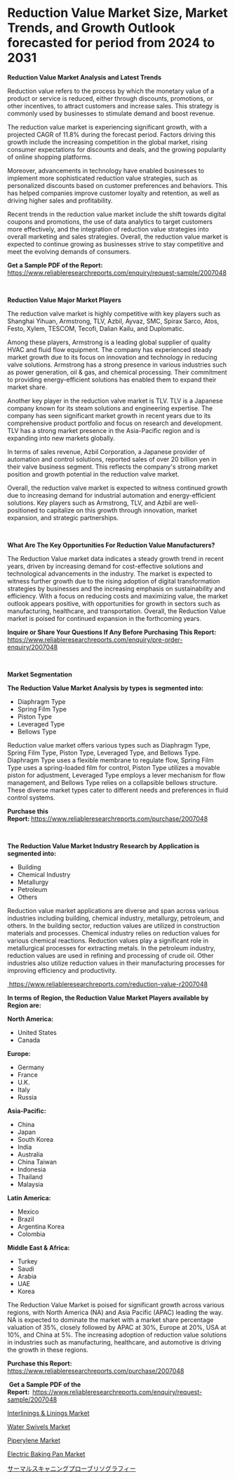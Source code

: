<p><h1>Reduction Value Market Size, Market Trends, and Growth Outlook forecasted for period from 2024 to 2031</h1></p><p><strong>Reduction Value Market Analysis and Latest Trends</strong></p>
<p><p>Reduction value refers to the process by which the monetary value of a product or service is reduced, either through discounts, promotions, or other incentives, to attract customers and increase sales. This strategy is commonly used by businesses to stimulate demand and boost revenue.</p><p>The reduction value market is experiencing significant growth, with a projected CAGR of 11.8% during the forecast period. Factors driving this growth include the increasing competition in the global market, rising consumer expectations for discounts and deals, and the growing popularity of online shopping platforms.</p><p>Moreover, advancements in technology have enabled businesses to implement more sophisticated reduction value strategies, such as personalized discounts based on customer preferences and behaviors. This has helped companies improve customer loyalty and retention, as well as driving higher sales and profitability.</p><p>Recent trends in the reduction value market include the shift towards digital coupons and promotions, the use of data analytics to target customers more effectively, and the integration of reduction value strategies into overall marketing and sales strategies. Overall, the reduction value market is expected to continue growing as businesses strive to stay competitive and meet the evolving demands of consumers.</p></p>
<p><strong>Get a Sample PDF of the Report:&nbsp;</strong> <a href="https://www.reliableresearchreports.com/enquiry/request-sample/2007048">https://www.reliableresearchreports.com/enquiry/request-sample/2007048</a></p>
<p>&nbsp;</p>
<p><strong>Reduction Value Major Market Players</strong></p>
<p><p>The reduction valve market is highly competitive with key players such as Shanghai Yihuan, Armstrong, TLV, Azbil, Ayvaz, SMC, Spirax Sarco, Atos, Festo, Xylem, TESCOM, Tecofi, Dalian Kailu, and Duplomatic. </p><p>Among these players, Armstrong is a leading global supplier of quality HVAC and fluid flow equipment. The company has experienced steady market growth due to its focus on innovation and technology in reducing valve solutions. Armstrong has a strong presence in various industries such as power generation, oil & gas, and chemical processing. Their commitment to providing energy-efficient solutions has enabled them to expand their market share.</p><p>Another key player in the reduction valve market is TLV. TLV is a Japanese company known for its steam solutions and engineering expertise. The company has seen significant market growth in recent years due to its comprehensive product portfolio and focus on research and development. TLV has a strong market presence in the Asia-Pacific region and is expanding into new markets globally.</p><p>In terms of sales revenue, Azbil Corporation, a Japanese provider of automation and control solutions, reported sales of over 20 billion yen in their valve business segment. This reflects the company's strong market position and growth potential in the reduction valve market.</p><p>Overall, the reduction valve market is expected to witness continued growth due to increasing demand for industrial automation and energy-efficient solutions. Key players such as Armstrong, TLV, and Azbil are well-positioned to capitalize on this growth through innovation, market expansion, and strategic partnerships.</p></p>
<p>&nbsp;</p>
<p><strong>What Are The Key Opportunities For Reduction Value Manufacturers?</strong></p>
<p><p>The Reduction Value market data indicates a steady growth trend in recent years, driven by increasing demand for cost-effective solutions and technological advancements in the industry. The market is expected to witness further growth due to the rising adoption of digital transformation strategies by businesses and the increasing emphasis on sustainability and efficiency. With a focus on reducing costs and maximizing value, the market outlook appears positive, with opportunities for growth in sectors such as manufacturing, healthcare, and transportation. Overall, the Reduction Value market is poised for continued expansion in the forthcoming years.</p></p>
<p><strong>Inquire or Share Your Questions If Any Before Purchasing This Report:</strong> <a href="https://www.reliableresearchreports.com/enquiry/pre-order-enquiry/2007048">https://www.reliableresearchreports.com/enquiry/pre-order-enquiry/2007048</a></p>
<p>&nbsp;</p>
<p><strong>Market Segmentation</strong></p>
<p><strong>The Reduction Value Market Analysis by types is segmented into:</strong></p>
<p><ul><li>Diaphragm Type</li><li>Spring Film Type</li><li>Piston Type</li><li>Leveraged Type</li><li>Bellows Type</li></ul></p>
<p><p>Reduction value market offers various types such as Diaphragm Type, Spring Film Type, Piston Type, Leveraged Type, and Bellows Type. Diaphragm Type uses a flexible membrane to regulate flow, Spring Film Type uses a spring-loaded film for control, Piston Type utilizes a movable piston for adjustment, Leveraged Type employs a lever mechanism for flow management, and Bellows Type relies on a collapsible bellows structure. These diverse market types cater to different needs and preferences in fluid control systems.</p></p>
<p><strong>Purchase this Report:&nbsp;</strong><a href="https://www.reliableresearchreports.com/purchase/2007048">https://www.reliableresearchreports.com/purchase/2007048</a></p>
<p>&nbsp;</p>
<p><strong>The Reduction Value Market Industry Research by Application is segmented into:</strong></p>
<p><ul><li>Building</li><li>Chemical Industry</li><li>Metallurgy</li><li>Petroleum</li><li>Others</li></ul></p>
<p><p>Reduction value market applications are diverse and span across various industries including building, chemical industry, metallurgy, petroleum, and others. In the building sector, reduction values are utilized in construction materials and processes. Chemical industry relies on reduction values for various chemical reactions. Reduction values play a significant role in metallurgical processes for extracting metals. In the petroleum industry, reduction values are used in refining and processing of crude oil. Other industries also utilize reduction values in their manufacturing processes for improving efficiency and productivity.</p></p>
<p><a href="https://www.reliableresearchreports.com/reduction-value-r2007048">&nbsp;https://www.reliableresearchreports.com/reduction-value-r2007048</a></p>
<p><strong>In terms of Region, the Reduction Value Market Players available by Region are:</strong></p>
<p>
    <p> <strong> North America: </strong>
        <ul>
            <li>United States</li>
            <li>Canada</li>
        </ul>
        </p> 
    <p> <strong> Europe: </strong>
        <ul>
            <li>Germany</li>
            <li>France</li>
            <li>U.K.</li>
            <li>Italy</li>
            <li>Russia</li>
        </ul>
        </p> 
    <p> <strong> Asia-Pacific: </strong>
        <ul>
            <li>China</li>
            <li>Japan</li>
            <li>South Korea</li>
            <li>India</li>
            <li>Australia</li>
            <li>China Taiwan</li>
            <li>Indonesia</li>
            <li>Thailand</li>
            <li>Malaysia</li>
        </ul>
        </p> 
    <p> <strong> Latin America: </strong>
        <ul>
            <li>Mexico</li>
            <li>Brazil</li>
            <li>Argentina Korea</li>
            <li>Colombia</li>
        </ul>
        </p> 
    <p> <strong> Middle East & Africa: </strong>
        <ul>
            <li>Turkey</li>
            <li>Saudi</li>
            <li>Arabia</li>
            <li>UAE</li>
            <li>Korea</li>
        </ul>
    </p>
    </p>
<p><p>The Reduction Value Market is poised for significant growth across various regions, with North America (NA) and Asia Pacific (APAC) leading the way. NA is expected to dominate the market with a market share percentage valuation of 35%, closely followed by APAC at 30%, Europe at 20%, USA at 10%, and China at 5%. The increasing adoption of reduction value solutions in industries such as manufacturing, healthcare, and automotive is driving the growth in these regions.</p></p>
<p><strong>Purchase this Report: </strong><a href="https://www.reliableresearchreports.com/purchase/2007048">https://www.reliableresearchreports.com/purchase/2007048</a></p>
<p>&nbsp;<strong>Get a Sample PDF of the Report:&nbsp;&nbsp;</strong><a href="https://www.reliableresearchreports.com/enquiry/request-sample/2007048">https://www.reliableresearchreports.com/enquiry/request-sample/2007048</a></p>
<p><strong></strong></p>
<p><p><a href="https://www.linkedin.com/pulse/interlinings-amp-linings-market-centers-aspects-growth-share-5cnic?trackingId=nMMrsMDju76D7ziy618cRw%3D%3D">Interlinings & Linings Market</a></p><p><a href="https://github.com/jerrycopelandthomaswsqd8q/Market-Research-Report-List-2/blob/main/water-swivels-market.md">Water Swivels Market</a></p><p><a href="https://www.linkedin.com/pulse/piperylene-market-size-reflecting-forecast-till-2031-type-o94zc?trackingId=YaNBJxen%2BssXnxW8%2B2hsZA%3D%3D">Piperylene Market</a></p><p><a href="https://github.com/brenzgnarento/Market-Research-Report-List-2/blob/main/electric-baking-pan-market.md">Electric Baking Pan Market</a></p><p><a href="https://github.com/Sophiaard2003/Market-Research-Report-List-1/blob/main/105188527757.md">サーマルスキャニングプローブリソグラフィー</a></p></p>